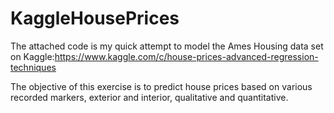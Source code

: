 # KaggleHousePrices

The attached code is my quick attempt to model the Ames Housing data set on Kaggle:https://www.kaggle.com/c/house-prices-advanced-regression-techniques

The objective of this exercise is to predict house prices based on various recorded markers, exterior and interior, qualitative and quantitative. 


